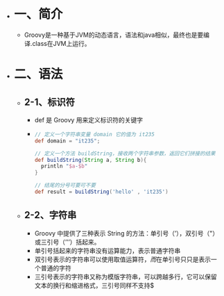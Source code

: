 - # 一、简介
	- Groovy是一种基于JVM的动态语言，语法和java相似，最终也是要编译.class在JVM上运行。
- # 二、语法
	- ## 2-1、标识符
		- def 是 Groovy 用来定义标识符的关键字
		- ```groovy
		  // 定义一个字符串变量 domain 它的值为 it235
		  def domain = "it235";
		  
		  // 定义一个方法 buildString，接收两个字符串参数，返回它们拼接的结果
		  def buildString(String a, String b){
		  	println "$a-$b"
		  }
		  
		  // 结尾的分号可要可不要
		  def result = buildString('hello' , 'it235')
		  
		  ```
	- ## 2-2、字符串
		- Groovy 中提供了三种表示 String 的方法：单引号（’），双引号（"）或三引号（’’’）括起来。
		- 单引号括起来的字符串没有运算能力，表示普通字符串
		- 双引号表示的字符串可以使用取值运算符${}，而$在单引号只只是表示一个普通的字符
		- 三引号表示的字符串又称为模版字符串，可以跨越多行，它可以保留文本的换行和缩进格式，三引号同样不支持$